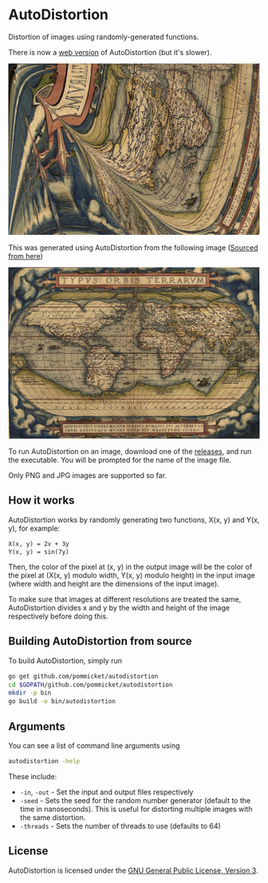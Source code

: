# AutoDistortion


Distortion of images using randomly-generated functions.

There is now a [web version](https://pommicket.com/autodistortion) of AutoDistortion (but it's slower).

![A world map distorted using AutoDistortion](worldmap_distorted.jpg)

This was generated using AutoDistortion from the following image ([Sourced from here](https://upload.wikimedia.org/wikipedia/commons/thumb/e/e2/OrteliusWorldMap1570.jpg/1280px-OrteliusWorldMap1570.jpg))

![A world map](worldmap.jpg)

To run AutoDistortion on an image, download one of the [releases](https://github.com/pommicket/autodistortion/releases), and run the executable. You will be prompted for the name of the image file.

Only PNG and JPG images are supported so far.

## How it works

AutoDistortion works by randomly generating two functions, X(x, y) and Y(x, y), for example:

```
X(x, y) = 2x + 3y
Y(x, y) = sin(7y)
```

Then, the color of the pixel at (x, y) in the output image will be the color of the pixel at (X(x, y) modulo width, Y(x, y) modulo height) in the input image (where width and height are the dimensions of the input image).

To make sure that images at different resolutions are treated the same, AutoDistortion divides x and y by the width and height of the image respectively before doing this.


## Building AutoDistortion from source

To build AutoDistortion, simply run

```bash
go get github.com/pommicket/autodistortion
cd $GOPATH/github.com/pommicket/autodistortion
mkdir -p bin
go build -o bin/autodistortion
```

## Arguments

You can see a list of command line arguments using
```bash
autodistortion -help
```

These include:

- `-in`, `-out` - Set the input and output files respectively
- `-seed` - Sets the seed for the random number generator (default to the time in nanoseconds). This is useful for distorting multiple images with the same distortion.
- `-threads` - Sets the number of threads to use (defaults to 64)

## License

AutoDistortion is licensed under the [GNU General Public License, Version 3](https://www.gnu.org/licenses/gpl-3.0.html).

